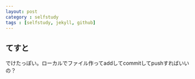 ```yaml
---
layout: post
category : selfstudy
tags : [selfstudy, jekyll, github]
---
```

## てすと

でけたっぽい。ローカルでファイル作ってaddしてcommitしてpushすればいいの？
